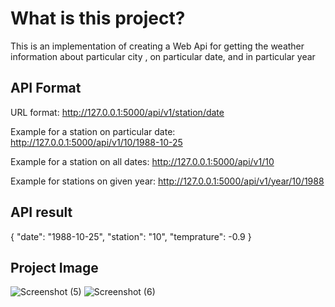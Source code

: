 # What is this project?

This is an implementation of creating a Web Api for getting the weather information about particular city , on particular date, and in particular year

## API Format


URL format: http://127.0.0.1:5000/api/v1/station/date

Example for a station on particular date: http://127.0.0.1:5000/api/v1/10/1988-10-25

Example for a station on all dates: http://127.0.0.1:5000/api/v1/10

Example for stations on given year: http://127.0.0.1:5000/api/v1/year/10/1988 

## API result

{
  "date": "1988-10-25",
  "station": "10",
  "temprature": -0.9
}

## Project Image

![Screenshot (5)](https://user-images.githubusercontent.com/84169629/230831737-1552c51d-b04e-4341-8c99-43d927b0e11a.png)
![Screenshot (6)](https://user-images.githubusercontent.com/84169629/230831361-ad50bfe3-9479-4b41-805c-a8cf15feccf4.png)
